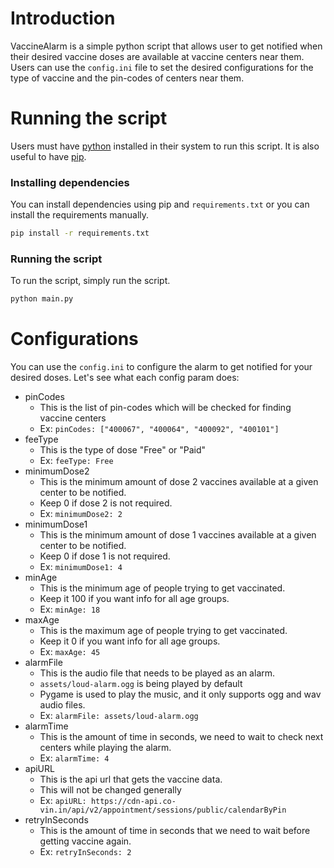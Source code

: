 # Introduction
VaccineAlarm is a simple python script that allows user to get notified when their desired vaccine doses are available at vaccine centers near them. Users can use the `config.ini` file to set the desired configurations for the type of vaccine and the pin-codes of centers near them.

# Running the script
Users must have [python](https://wiki.python.org/moin/BeginnersGuide/Download) installed in their system to run this script. It is also useful to have [pip](https://pip.pypa.io/en/stable/installation/).
### Installing dependencies
You can install dependencies using pip and `requirements.txt` or you can install the requirements manually.
```bash 
pip install -r requirements.txt
```
### Running the script
To run the script, simply run the script.
```bash
python main.py
```
# Configurations
You can use the `config.ini` to configure the alarm to get notified for your desired doses. Let's see what each config param does:

- pinCodes
    - This is the list of pin-codes which will be checked for finding vaccine centers
    - Ex: `pinCodes: ["400067", "400064", "400092", "400101"]`
- feeType
    - This is the type of dose "Free" or "Paid"
    - Ex: `feeType: Free`
- minimumDose2
    - This is the minimum amount of dose 2 vaccines available at a given center to be notified.
    - Keep 0 if dose 2 is not required.
    - Ex: `minimumDose2: 2`
- minimumDose1
    - This is the minimum amount of dose 1 vaccines available at a given center to be notified.
    - Keep 0 if dose 1 is not required.
    - Ex: `minimumDose1: 4`
- minAge
    - This is the minimum age of people trying to get vaccinated.
    - Keep it 100 if you want info for all age groups.
    - Ex: `minAge: 18`
- maxAge
    - This is the maximum age of people trying to get vaccinated.
    - Keep it 0 if you want info for all age groups.
    - Ex: `maxAge: 45`
- alarmFile
    - This is the audio file that needs to be played as an alarm.
    - `assets/loud-alarm.ogg` is being played by default
    - Pygame is used to play the music, and it only supports ogg and wav audio files.
    - Ex: `alarmFile: assets/loud-alarm.ogg`
- alarmTime
    - This is the amount of time in seconds, we need to wait to check next centers while playing the alarm.
    - Ex: `alarmTime: 4`
- apiURL
    - This is the api url that gets the vaccine data.
    - This will not be changed generally
    - Ex: `apiURL: https://cdn-api.co-vin.in/api/v2/appointment/sessions/public/calendarByPin`
- retryInSeconds
    - This is the amount of time in seconds that we need to wait before getting vaccine again.
    - Ex: `retryInSeconds: 2`
